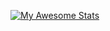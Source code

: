 [![My Awesome Stats](https://awesome-github-stats.azurewebsites.net/user-stats/manoelpiovesan?cardType=level&theme=dark&showIcons=false&preferLogin=false&Background=151515&Ring=39D353&Text=A0A4AB&Title=39D353&Border=DDDDDD00)](https://git.io/awesome-stats-card)
